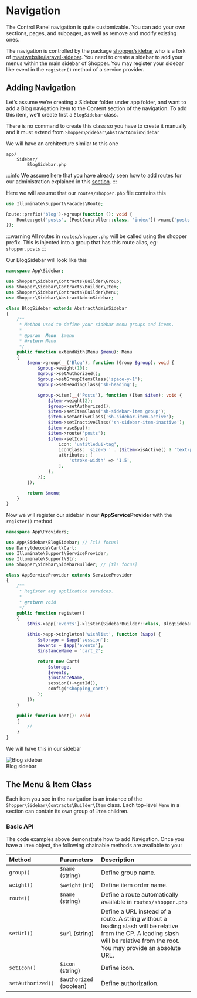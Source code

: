 # Navigation

The Control Panel navigation is quite customizable. You can add your own sections, pages, and subpages, as well as remove and modify existing ones.

The navigation is controlled by the package [shopper/sidebar](https://github.com/shopperlabs/sidebar) who is a fork 
of [maatwebsite/laravel-sidebar](https://github.com/SpartnerNL/Laravel-Sidebar). You need to create a sidebar to add your menus 
within the main sidebar of Shopper. You may register your sidebar like event in the `register()` method of a service provider.

## Adding Navigation

Let’s assume we’re creating a Sidebar folder under app folder, and want to add a Blog navigation item to the Content section of the navigation. 
To add this item, we’ll create first a `BlogSidebar` class.

There is no command to create this class so you have to create it manually and it must extend from `Shopper\Sidebar\AbstractAdminSidebar`

We will have an architecture similar to this one

``` files theme:serendipity-light
app/
    Sidebar/
        BlogSidebar.php
```

:::info
We assume here that you have already seen how to add routes for our administration explained in this [section](/extending/control-panel#adding-control-panel-routes).
:::

Here we will assume that our `routes/shopper.php` file contains this

```php
use Illuminate\Support\Facades\Route;

Route::prefix('blog')->group(function (): void {
    Route::get('posts', [PostController::class, 'index'])->name('posts');
});
```

:::warning
All routes in `routes/shopper.php` will be called using the shopper prefix. This is injected into a group that has this route alias, eg: `shopper.posts`
:::

Our BlogSidebar will look like this

```php
namespace App\Sidebar;

use Shopper\Sidebar\Contracts\Builder\Group;
use Shopper\Sidebar\Contracts\Builder\Item;
use Shopper\Sidebar\Contracts\Builder\Menu;
use Shopper\Sidebar\AbstractAdminSidebar;

class BlogSidebar extends AbstractAdminSidebar
{
    /**
     * Method used to define your sidebar menu groups and items.
     *
     * @param  Menu  $menu
     * @return Menu
     */
    public function extendWith(Menu $menu): Menu
    {
        $menu->group(__('Blog'), function (Group $group): void {
            $group->weight(10);
            $group->setAuthorized();
            $group->setGroupItemsClass('space-y-1');
            $group->setHeadingClass('sh-heading');

            $group->item(__('Posts'), function (Item $item): void {
                $item->weight(2);
                $group->setAuthorized();
                $item->setItemClass('sh-sidebar-item group');
                $item->setActiveClass('sh-sidebar-item-active');
                $item->setInactiveClass('sh-sidebar-item-inactive');
                $item->useSpa();
                $item->route('posts');
                $item->setIcon(
                    icon: 'untitledui-tag',
                    iconClass: 'size-5 ' . ($item->isActive() ? 'text-primary-600' : 'text-gray-400 dark:text-gray-500'),
                    attributes: [
                        'stroke-width' => '1.5',
                    ],
                );
            });
        });

        return $menu;
    }
}
```

Now we will register our sidebar in our **AppServiceProvider** with the `register()` method

```php
namespace App\Providers;

use App\Sidebar\BlogSidebar; // [tl! focus]
use Darryldecode\Cart\Cart;
use Illuminate\Support\ServiceProvider;
use Illuminate\Support\Str;
use Shopper\Sidebar\SidebarBuilder; // [tl! focus]

class AppServiceProvider extends ServiceProvider
{
    /**
     * Register any application services.
     *
     * @return void
     */
    public function register()
    {
        $this->app['events']->listen(SidebarBuilder::class, BlogSidebar::class); // [tl! focus]

        $this->app->singleton('wishlist', function ($app) {
            $storage = $app['session'];
            $events = $app['events'];
            $instanceName = 'cart_2';

            return new Cart(
                $storage,
                $events,
                $instanceName,
                session()->getId(),
                config('shopping_cart')
            );
        });
    }

    public function boot(): void
    {
        //
    }
}
```

We will have this in our sidebar

<div class="screenshot">
    <img src="/screenshots/{{version}}/sidebar-screen.png" alt="Blog sidebar">
    <div class="caption">Blog sidebar</div>
</div>

## The Menu & Item Class

Each item you see in the navigation is an instance of the `Shopper\Sidebar\Contracts\Builder\Item` class. 
Each top-level `Menu` in a section can contain its own group of `Item` children.

### Basic API

The code examples above demonstrate how to add Navigation. Once you have a `Item` object, the following chainable methods are available to you:

| Method            | Parameters              | Description                                                                                                                                                                      |
|:------------------|:------------------------|:---------------------------------------------------------------------------------------------------------------------------------------------------------------------------------|
| `group()`         | `$name` (string)        | Define group name.                                                                                                                                                               |
| `weight()`        | `$weight` (int)         | Define item order name.                                                                                                                                                          |
| `route()`         | `$name` (string)        | Define a route automatically available in `routes/shopper.php`                                                                                                                   |
| `setUrl()`        | `$url` (string)         | Define a URL instead of a route. A string without a leading slash will be relative from the CP. A leading slash will be relative from the root. You may provide an absolute URL. |
| `setIcon()`       | `$icon` (string)        | Define icon.                                                                                                                                                                     |
| `setAuthorized()` | `$authorized` (boolean) | Define authorization.                                                                                                                                                            |

